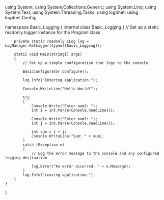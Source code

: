 using System;
using System.Collections.Generic;
using System.Linq;
using System.Text;
using System.Threading.Tasks;
using log4net;
using log4net.Config;

namespace Basic_Logging
{
    internal class Basic_Logging
    {
        // Set up a static readonly logger instance for the Program class

        private static readonly ILog log = LogManager.GetLogger(typeof(Basic_Logging));

        static void Main(string[] args)
        {
            // Set up a simple configuration that logs to the console

            BasicConfigurator.Configure();

            log.Info("Entering application.");

            Console.WriteLine("Hello World!");

            try
            {
                Console.Write("Enter num1: ");
                int i = int.Parse(Console.ReadLine());

                Console.Write("Enter num2: ");
                int j = int.Parse(Console.ReadLine());

                int sum = i + j;
                Console.WriteLine("Sum: " + sum);
            }
            catch (Exception e)
            {
                // Log the error message to the console and any configured logging destination

                log.Error("An error occurred: " + e.Message);
            }
            log.Info("Leaving application.");
        }
    }
}

